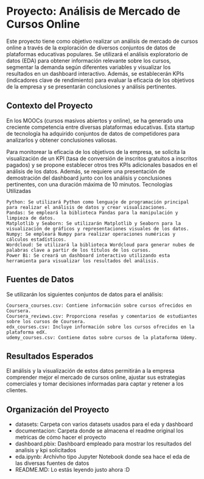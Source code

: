 # Proyecto: Análisis de Mercado de Cursos Online

Este proyecto tiene como objetivo realizar un análisis de mercado de cursos online a través de la exploración de diversos conjuntos de datos de plataformas educativas populares. Se utilizará el análisis exploratorio de datos (EDA) para obtener información relevante sobre los cursos, segmentar la demanda según diferentes variables y visualizar los resultados en un dashboard interactivo. Además, se establecerán KPIs (indicadores clave de rendimiento) para evaluar la eficacia de los objetivos de la empresa y se presentarán conclusiones y análisis pertinentes.

## Contexto del Proyecto

En los MOOCs (cursos masivos abiertos y online), se ha generado una creciente competencia entre diversas plataformas educativas. Esta startup de tecnología ha adquirido conjuntos de datos de competidores para analizarlos y obtener conclusiones valiosas.

Para monitorear la eficacia de los objetivos de la empresa, se solicita la visualización de un KPI (tasa de conversión de inscritos gratuitos a inscritos pagados) y se propone establecer otros tres KPIs adicionales basados en el análisis de los datos. Además, se requiere una presentación de demostración del dashboard junto con los análisis y conclusiones pertinentes, con una duración máxima de 10 minutos.
Tecnologías Utilizadas

    Python: Se utilizará Python como lenguaje de programación principal para realizar el análisis de datos y crear visualizaciones.
    Pandas: Se empleará la biblioteca Pandas para la manipulación y limpieza de datos.
    Matplotlib y Seaborn: Se utilizarán Matplotlib y Seaborn para la visualización de gráficos y representaciones visuales de los datos.
    Numpy: Se empleará Numpy para realizar operaciones numéricas y cálculos estadísticos.
    Wordcloud: Se utilizará la biblioteca Wordcloud para generar nubes de palabras clave a partir de los títulos de los cursos.
    Power Bi: Se creará un dashboard interactivo utilizando esta herramienta para visualizar los resultados del análisis.

## Fuentes de Datos

Se utilizarán los siguientes conjuntos de datos para el análisis:

    Coursera_courses.csv: Contiene información sobre cursos ofrecidos en Coursera.
    Coursera_reviews.csv: Proporciona reseñas y comentarios de estudiantes sobre los cursos de Coursera.
    edx_courses.csv: Incluye información sobre los cursos ofrecidos en la plataforma edX.
    udemy_courses.csv: Contiene datos sobre cursos de la plataforma Udemy.

## Resultados Esperados

El análisis y la visualización de estos datos permitirán a la empresa comprender mejor el mercado de cursos online, ajustar sus estrategias comerciales y tomar decisiones informadas para captar y retener a los clientes.

## Organización del Proyecto

- datasets: Carpeta con varios datasets usados para el eda y dashboard
- documentacion: Carpeta donde se almacena el readme original los metricas de cómo hacer el proyecto
- dashboard.pbix: Dashboard empleado para mostrar los resultados del analisis y kpi solicitados
- eda.ipynb: Archivho tipo Jupyter Notebook donde sea hace el eda de las diversas fuentes de datos
- README.MD: Lo estás leyendo justo ahora :D